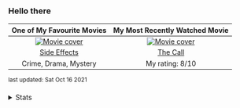### Hello there


<!--START_SECTION:movies-->
| One of My Favourite Movies | My Most Recently Watched Movie |
| :---: | :---: |
| [![Movie cover](https://m.media-amazon.com/images/M/MV5BMTc2MzY0NDAwOF5BMl5BanBnXkFtZTcwMTE1Mzc4OA@@._V1_UY209_CR0,0,140,209_AL_.jpg)](https://imdb.com/title/tt7557108/?ref_=ttls_li_i) | [![Movie cover](https://m.media-amazon.com/images/M/MV5BMjlhYzY4ODQtYWY3ZS00NGUwLTk5NWYtYjBlMjUzMmNkZWU0XkEyXkFqcGdeQXVyMTA5NzUzODM4._V1_SY153_CR1,0,105,153_.jpg)](https://imdb.com/title/tt10530176/) |
| [Side Effects](https://imdb.com/title/tt7557108/?ref_=ttls_li_i) | [The Call](https://imdb.com/title/tt10530176/) |
| Crime, Drama, Mystery | My rating: 8/10 |

<sup>last updated: Sat Oct 16 2021</sup>

<!--END_SECTION:movies-->

<details>
  <summary>Stats</summary>
  
  ![Metrics](https://raw.githubusercontent.com/matievisthekat/matievisthekat/master/github-metrics.svg)
</details>

